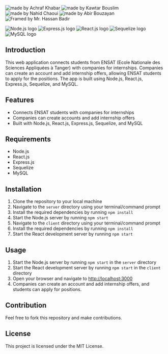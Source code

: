 <img src="https://img.shields.io/badge/Made%20by-Achraf%20Khabar-blue" alt="made by Achraf Khabar"> <img src="https://img.shields.io/badge/Made%20by-Kawtar%20Bouslim-blue" alt="made by Kawtar Bouslim"> <img src="https://img.shields.io/badge/Made%20by-Nahid%20Chaoui-blue" alt="made by Nahid Chaoui"> <img src="https://img.shields.io/badge/Made%20by-Abir%20Bouzayan-blue" alt="made by Abir Bouzayan"> <img src="https://img.shields.io/badge/Framed%20by-Mr.%20Hassan%20Badir-blue" alt="Framed by Mr. Hassan Badir">

![Node.js logo](https://nodejs.org/static/images/logo.svg) ![Express.js logo](https://expressjs.com/images/express-facebook-share.png) ![React.js logo](https://cdn.freebiesupply.com/logos/large/2x/react-1-logo-png-transparent.png) ![Sequelize logo](https://sequelize.org/v5/manual/asset/logo.png) ![MySQL logo](https://cdn.worldvectorlogo.com/logos/mysql.svg)

Introduction
------------

This web application connects students from ENSAT (Ecole Nationale des Sciences Appliquées à Tanger) with companies for internships. Companies can create an account and add internship offers, allowing ENSAT students to apply for the positions. The app is built using Node.js, React.js, Express.js, Sequelize, and MySQL.

Features
--------

-   Connects ENSAT students with companies for internships
-   Companies can create accounts and add internship offers
-   Built with Node.js, React.js, Express.js, Sequelize, and MySQL

Requirements
------------

-   Node.js
-   React.js
-   Express.js
-   Sequelize
-   MySQL

Installation
------------

1.  Clone the repository to your local machine
2.  Navigate to the `server` directory using your terminal/command prompt
3.  Install the required dependencies by running `npm install`
4.  Start the Node.js server by running `npm start`
5.  Navigate to the `client` directory using your terminal/command prompt
6.  Install the required dependencies by running `npm install`
7.  Start the React development server by running `npm start`

Usage
-----

1.  Start the Node.js server by running `npm start` in the `server` directory
2.  Start the React development server by running `npm start` in the `client` directory
3.  Open your browser and navigate to [http://localhost:3000](http://localhost:3000/)
4.  Companies can create an account and add internship offers, and students can apply for positions.

Contribution
------------

Feel free to fork this repository and make contributions.

License
-------

This project is licensed under the MIT License.
